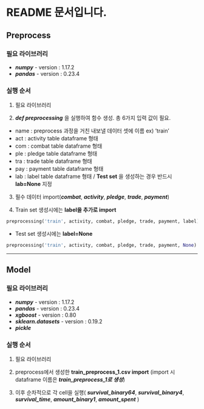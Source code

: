 
# README 문서입니다. 

## **Preprocess**

### 필요 라이브러리

* ***numpy*** - version : 1.17.2
* ***pandas*** - version : 0.23.4

### 실행 순서

1. 필요 라이브러리 

2. ***def preprocessing*** 을 실행하여 함수 생성. 총 6가지 입력 값이 필요.
  * name : preprocess 과정을 거친 내보낼 데이터 셋에 이름 ex) ’train’
  * act : activity table dataframe 형태
  * com : combat table dataframe 형태
  * ple : pledge table dataframe 형태
  * tra : trade table dataframe 형태
  * pay : payment table dataframe 형태
  * lab : label table dataframe 형태 / **Test set** 을 생성하는 경우 반드시 **lab=None** 지정
 
3. 필수 데이터 import(***combat***, ***activity***, ***pledge***, ***trade***, ***payment***)

4. Train set 생성시에는 **label을 추가로 import**

```python 
preprocessing('train', activity, combat, pledge, trade, payment, label) 
```

* Test set 생성시에는 **label=None**

```python 
preprocessing('train', activity, combat, pledge, trade, payment, None) 
```

***

## **Model**

### 필요 라이브러리

* ***numpy*** - version : 1.17.2
* ***pandas*** - version : 0.23.4
* ***xgboost*** - version : 0.80
* ***sklearn.datasets*** - version : 0.19.2
* ***pickle*** 

### 실행 순서

1. 필요 라이브러리 

2. preprocess에서 생성한 **train_preprocess_1.csv import**
(import 시 dataframe 이름은 ***train_preprocess_1로 생성***)

3. 이후 순차적으로 각 cell을 실행( ***survival_binary64***, ***survival_binary4***, ***survival_time***, ***amount_binary1***, ***amount_spent*** )
